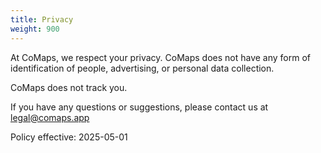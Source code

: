```yaml
---
title: Privacy
weight: 900
---
```


At CoMaps, we respect your privacy. CoMaps does not have any form of
identification of people, advertising, or personal data collection.

CoMaps does not track you.

If you have any questions or suggestions, please contact us at
legal@comaps.app

Policy effective: 2025-05-01
